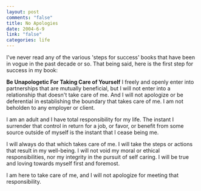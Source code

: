 ```yaml
--- 
layout: post
comments: "false"
title: No Apologies
date: 2004-6-9
link: "false"
categories: life
---
```

I've never read any of the various 'steps for success' books that have been in vogue in the past decade or so. That being said, here is the first step for success in my book:

<strong>Be Unapologetic For Taking Care of Yourself</strong>
I freely and openly enter into partnerships that are mutually beneficial, but I will not enter into a relationship that doesn't take care of me. And I will not apologize or be deferential in establishing the boundary that takes care of me. I am not beholden to any employer or client.

I am an adult and I have total responsibility for my life. The instant I surrender that control in return for a job, or favor, or benefit from some source outside of myself is the instant that I cease being me.

I will always do that which takes care of me. I will take the steps or actions that result in my well-being. I will not void my moral or ethical responsibilities, nor my integrity in the pursuit of self caring. I will be true and loving towards myself first and foremost.

I am here to take care of me, and I will not apologize for meeting that responsibility.

